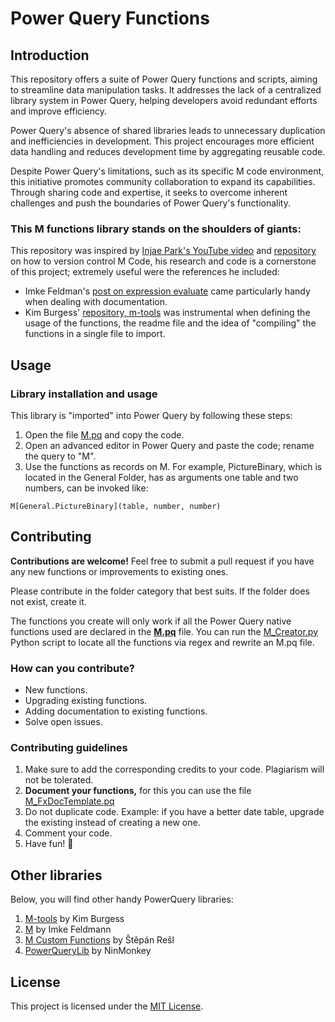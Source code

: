 # Power Query Functions
## Introduction

This repository offers a suite of Power Query functions and scripts, aiming to streamline data manipulation tasks. It addresses the lack of a centralized library system in Power Query, helping developers avoid redundant efforts and improve efficiency.

Power Query's absence of shared libraries leads to unnecessary duplication and inefficiencies in development. This project encourages more efficient data handling and reduces development time by aggregating reusable code.

Despite Power Query's limitations, such as its specific M code environment, this initiative promotes community collaboration to expand its capabilities. Through sharing code and expertise, it seeks to overcome inherent challenges and push the boundaries of Power Query's functionality.


### This M functions library stands on the shoulders of giants:
This repository was inspired by [Injae Park's YouTube video](https://www.youtube.com/watch?v=GXFxiEVAmfI) and [repository](https://github.com/PowerBIPark/PowerBI_MQueryTest) on how to version control M Code, his research and code is a cornerstone of this project; extremely useful were the references he included: 

- Imke Feldman's [post on expression evaluate](https://www.thebiccountant.com/2018/05/17/automatically-create-function-record-for-expression-evaluate-in-power-bi-and-power-query/) came particularly handy when dealing with documentation. 
- Kim Burgess' [repository, m-tools](https://github.com/acaprojects/m-tools/blob/master/M.pq) was instrumental when defining the usage of the functions, the readme file and the idea of "compiling" the functions in a single file to import.

## Usage
### Library installation and usage

This library is "imported" into Power Query by following these steps:

1. Open the file [M.pq](M.pq) and copy the code.
2. Open an advanced editor in Power Query and paste the code; rename the query to "M".
3. Use the functions as records on M. For example, PictureBinary, which is located in the General Folder, has as arguments one table and two numbers, can be invoked like: 

`M[General.PictureBinary](table, number, number)`

## Contributing
**Contributions are welcome!** Feel free to submit a pull request if you have any new functions or improvements to existing ones.

Please contribute in the folder category that best suits. If the folder does not exist, create it. 

The functions you create will only work if all the Power Query native functions used are declared in the [**M.pq**](M.pq) file. You can run the [M_Creator.py](M_Creator.py) Python script to locate all the functions via regex and rewrite an M.pq file. 
### How can you contribute?

 - New functions.
 - Upgrading existing functions.
 - Adding documentation to existing functions.
 - Solve open issues.

### Contributing guidelines
1. Make sure to add the corresponding credits to your code. Plagiarism will not be tolerated.
2. **Document your functions,** for this you can use the file  [M_FxDocTemplate.pq](https://github.com/OscarValerock/PowerQueryFunctions/blob/main/M_FxDocTemplate.pq "M_FxDocTemplate.pq")
3. Do not duplicate code. Example:  if you have a better date table, upgrade the existing instead of creating a new one.
4. Comment your code.
5. Have fun! 🎉

## Other libraries
Below, you will find other handy PowerQuery libraries: 
1. [M-tools](https://github.com/acaprojects/m-tools/tree/master) by Kim Burgess
2. [M](https://github.com/ImkeF/M) by Imke Feldmann
3. [M Custom Functions](https://github.com/tirnovar/m-custom-functions) by Štěpán Rešl 
4. [PowerQueryLib](https://github.com/ninmonkey/Ninmonkey.PowerQueryLib) by NinMonkey

## License
This project is licensed under the [MIT License](LICENSE).
<!--stackedit_data:
eyJoaXN0b3J5IjpbLTE0OTg3NDM1MjYsLTEyNzAxODE3NjksMT
EyODYyNzc5OSw4Njc4Njc5MDYsNTEyODUyMTQsLTYzMDQ5ODQ2
Niw2OTkyOTczMjIsLTExNjM3OTIyNjYsMTA5NjIyODU5NywyMT
A0NzczNywxMzE1ODE4NTQ2LDExODI5ODI5ODYsLTUzMjA2MDQz
LC0xNjc1NDM3Njg4XX0=
-->